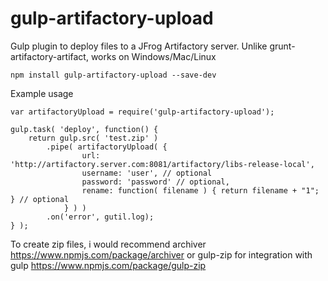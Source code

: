 # gulp-artifactory-upload
Gulp plugin to deploy files to a JFrog Artifactory server.
Unlike grunt-artifactory-artifact, works on Windows/Mac/Linux

```
npm install gulp-artifactory-upload --save-dev
```

Example usage

```
var artifactoryUpload = require('gulp-artifactory-upload');

gulp.task( 'deploy', function() {
	return gulp.src( 'test.zip' )
		.pipe( artifactoryUpload( {
				url: 'http://artifactory.server.com:8081/artifactory/libs-release-local',
				username: 'user', // optional
				password: 'password' // optional,
				rename: function( filename ) { return filename + "1"; } // optional
			} ) )
		.on('error', gutil.log);
} );
```

To create zip files, i would recommend archiver https://www.npmjs.com/package/archiver or gulp-zip for integration with gulp https://www.npmjs.com/package/gulp-zip

